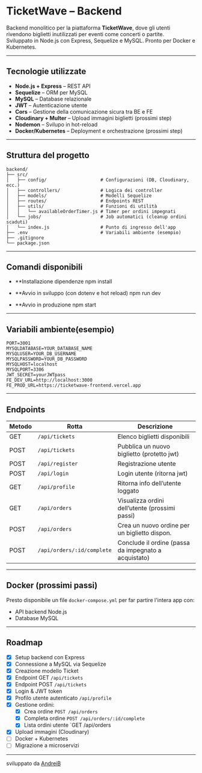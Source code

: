 # TicketWave – Backend

Backend monolitico per la piattaforma **TicketWave**, dove gli utenti rivendono biglietti inutilizzati per eventi come concerti o partite.  
Sviluppato in Node.js con Express, Sequelize e MySQL. Pronto per Docker e Kubernetes.

---

## Tecnologie utilizzate

-   **Node.js + Express** – REST API
-   **Sequelize** – ORM per MySQL
-   **MySQL** – Database relazionale
-   **JWT** – Autenticazione utente
-   **Cors** – Gestione della comunicazione sicura tra BE e FE
-   **Cloudinary + Multer** – Upload immagini biglietti (prossimi step)
-   **Nodemon** – Svilupo in hot-reload
-   **Docker/Kubernetes** – Deployment e orchestrazione (prossimi step)

---

## Struttura del progetto

```
backend/
├── src/
│   ├── config/                    # Configurazioni (DB, Cloudinary, ecc.)
│   ├── controllers/               # Logica dei controller
│   ├── models/                    # Modelli Sequelize
│   ├── routes/                    # Endpoints REST
│   ├── utils/                     # Funzioni di utilità
│   │   └── availableOrderTimer.js # Timer per ordini impegnati
│   └── jobs/                      # Job automatici (cleanup ordini scaduti)
│   └── index.js                   # Punto di ingresso dell'app
├── .env                           # Variabili ambiente (esempio)
├── .gitignore
└── package.json
```

---

## Comandi disponibili

-   **Installazione dipendenze
npm install

-   **Avvio in sviluppo (con dotenv e hot reload)
npm run dev

-   **Avvio in produzione
npm start

---

## Variabili ambiente(esempio)

```env
PORT=3001
MYSQLDATABASE=YOUR_DATABASE_NAME
MYSQLUSER=YOUR_DB_USERNAME
MYSQLPASSWORD=YOUR_DB_PASSWORD
MYSQLHOST=localhost
MYSQLPORT=3306
JWT_SECRET=yourJWTpass
FE_DEV_URL=http://localhost:3000
FE_PROD_URL=https://ticketwave-frontend.vercel.app
```

---

## Endpoints

| Metodo | Rotta                      | Descrizione                                          |
| ------ | -------------------------- | ---------------------------------------------------- |
| GET    | `/api/tickets`             | Elenco biglietti disponibili                         |
| POST   | `/api/tickets`             | Pubblica un nuovo biglietto (protetto jwt)           |
| POST   | `/api/register`            | Registrazione utente                                 |
| POST   | `/api/login`               | Login utente (ritorna jwt)                           |
| GET    | `/api/profile`             | Ritorna info dell’utente loggato                     |
| GET    | `/api/orders`              | Visualizza ordini dell’utente (prossimi passi)       |
| POST   | `/api/orders`              | Crea un nuovo ordine per un biglietto dispon.        |
| POST   | `/api/orders/:id/complete` | Conclude il ordine (passa da impegnato a acquistato) |

---

## Docker (prossimi passi)

Presto disponibile un file `docker-compose.yml` per far partire l'intera app con:

-   API backend Node.js
-   Database MySQL

---

## Roadmap

-   [x] Setup backend con Express
-   [x] Connessione a MySQL via Sequelize
-   [x] Creazione modello Ticket
-   [x] Endpoint GET `/api/tickets`
-   [x] Endpoint POST `/api/tickets`
-   [x] Login & JWT token
-   [x] Profilo utente autenticato `/api/profile`
-   [x] Gestione ordini:
    -   [x] Crea ordine `POST /api/orders`
    -   [x] Completa ordine `POST /api/orders/:id/complete`
    -   [x] Lista ordini utente `GET /api/orders
-   [x] Upload immagini (Cloudinary)
-   [ ] Docker + Kubernetes
-   [ ] Migrazione a microservizi

---

sviluppato da [AndreiB](https://github.com/andres050588)
